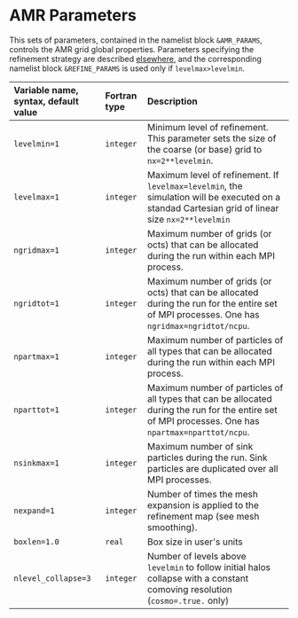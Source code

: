 
# AMR Parameters

This sets of parameters, contained in the namelist block `&AMR_PARAMS`, controls the AMR grid global properties. Parameters specifying the refinement strategy are described [elsewhere](Refine), and the corresponding namelist block `&REFINE_PARAMS` is used only if `levelmax>levelmin`.


| Variable name, syntax, default value | Fortran type  | Description       |
|:---------------------------- |:------------- |:------------------------- |
| `levelmin=1`                 |  `integer`    | Minimum level of refinement. This parameter sets the size of the coarse (or base) grid to `nx=2**levelmin`.|
| `levelmax=1`                 |  `integer`    | Maximum level of refinement. If `levelmax=levelmin`, the simulation will be executed on a standad Cartesian grid of linear size `nx=2**levelmin`|
| `ngridmax=1`                 |  `integer`    | Maximum number of grids (or octs) that can be allocated during the run within each MPI process. |
| `ngridtot=1`                 |  `integer`    | Maximum number of grids (or octs) that can be allocated during the run for the entire set of MPI processes. One has `ngridmax=ngridtot/ncpu`.|
| `npartmax=1`                 |  `integer`    | Maximum number of particles of all types that can be allocated during the run within each MPI process. |
| `nparttot=1`                 |  `integer`    | Maximum number of particles of all types that can be allocated during the run for the entire set of MPI processes. One has `npartmax=nparttot/ncpu`.|
| `nsinkmax=1`                 |  `integer`    | Maximum number of sink particles during the run. Sink particles are duplicated over all MPI processes.|
| `nexpand=1`                  |  `integer`    | Number of times the mesh expansion is applied to the refinement map (see mesh smoothing).|
| `boxlen=1.0`                 |  `real`       | Box size in user's units |
| `nlevel_collapse=3`                 |  `integer`       | Number of levels above `levelmin` to follow initial halos collapse with a constant comoving resolution (`cosmo=.true.` only) |
